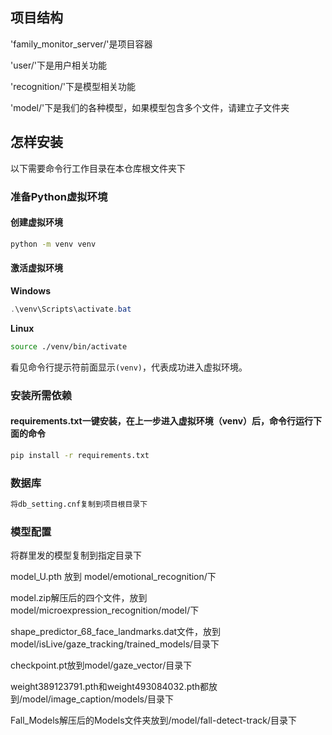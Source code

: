 ## 项目结构
'family_monitor_server/'是项目容器

'user/'下是用户相关功能

'recognition/'下是模型相关功能

'model/'下是我们的各种模型，如果模型包含多个文件，请建立子文件夹

## 怎样安装
以下需要命令行工作目录在本仓库根文件夹下
### 准备Python虚拟环境
#### 创建虚拟环境
```bash
python -m venv venv
```
#### 激活虚拟环境
**Windows**
```powershell
.\venv\Scripts\activate.bat
```

**Linux**
```bash
source ./venv/bin/activate
```
看见命令行提示符前面显示`(venv)`，代表成功进入虚拟环境。

### 安装所需依赖

#### requirements.txt一键安装，在上一步进入虚拟环境（venv）后，命令行运行下面的命令
```bash
pip install -r requirements.txt
```

### 数据库
```bash
将db_setting.cnf复制到项目根目录下
```

[//]: # (### 数据库迁移（对数据模型的修改）)

[//]: # (```bash)

[//]: # (py manage.py makemigrations)

[//]: # (```)

[//]: # (```bash)

[//]: # (py manage.py migrate)

[//]: # (```)

### 模型配置
将群里发的模型复制到指定目录下

model_U.pth 放到 model/emotional_recognition/下

model.zip解压后的四个文件，放到model/microexpression_recognition/model/下

shape_predictor_68_face_landmarks.dat文件，放到model/isLive/gaze_tracking/trained_models/目录下

checkpoint.pt放到model/gaze_vector/目录下

weight389123791.pth和weight493084032.pth都放到/model/image_caption/models/目录下

Fall_Models解压后的Models文件夹放到/model/fall-detect-track/目录下